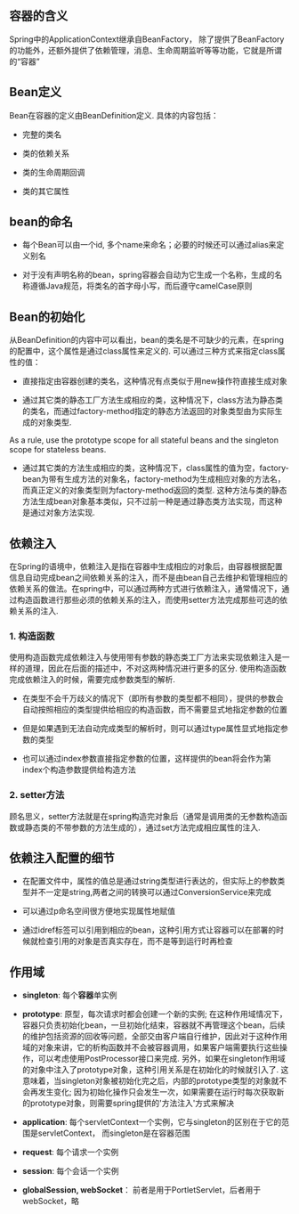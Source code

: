 ## 容器的含义

Spring中的ApplicationContext继承自BeanFactory， 除了提供了BeanFactory的功能外，还额外提供了依赖管理，消息、生命周期监听等等功能，它就是所谓的“容器”

## Bean定义

Bean在容器的定义由BeanDefinition定义. 具体的内容包括：

* 完整的类名

* 类的依赖关系

* 类的生命周期回调

* 类的其它属性

## bean的命名

* 每个Bean可以由一个id, 多个name来命名；必要的时候还可以通过alias来定义别名

* 对于没有声明名称的bean，spring容器会自动为它生成一个名称，生成的名称遵循Java规范，将类名的首字母小写，而后遵守camelCase原则

## Bean的初始化

从BeanDefinition的内容中可以看出，bean的类名是不可缺少的元素，在spring的配置中，这个属性是通过class属性来定义的. 可以通过三种方式来指定class属性的值：

* 直接指定由容器创建的类名，这种情况有点类似于用new操作符直接生成对象

* 通过其它类的静态工厂方法生成相应的类，这种情况下，class方法为静态类的类名，而通过factory-method指定的静态方法返回的对象类型由为实际生成的对象类型.

As a rule, use the prototype scope for all stateful beans and the singleton scope for stateless beans.

* 通过其它类的方法生成相应的类，这种情况下，class属性的值为空，factory-bean为带有生成方法的对象名，factory-method为生成相应对象的方法名，而真正定义的对象类型则为factory-method返回的类型. 这种方法与类的静态方法生成bean对象基本类似，只不过前一种是通过静态类方法实现，而这种是通过对象方法实现. 

## 依赖注入

在Spring的语境中，依赖注入是指在容器中生成相应的对象后，由容器根据配置信息自动完成bean之间依赖关系的注入，而不是由bean自己去维护和管理相应的依赖关系的做法。在spring中，可以通过两种方式进行依赖注入，通常情况下，通过构造函数进行那些必须的依赖关系的注入，而使用setter方法完成那些可选的依赖关系的注入. 

### 1. 构造函数

使用构造函数完成依赖注入与使用带有参数的静态类工厂方法来实现依赖注入是一样的道理，因此在后面的描述中，不对这两种情况进行更多的区分. 使用构造函数完成依赖注入的时候，需要完成参数类型的解析.

* 在类型不会千万歧义的情况下（即所有参数的类型都不相同），提供的参数会自动按照相应的类型提供给相应的构造函数，而不需要显式地指定参数的位置

* 但是如果遇到无法自动完成类型的解析时，则可以通过type属性显式地指定参数的类型

* 也可以通过index参数直接指定参数的位置，这样提供的bean将会作为第index个构造参数提供给构造方法

### 2. setter方法

顾名思义，setter方法就是在spring构造完对象后（通常是调用类的无参数构造函数或静态类的不带参数的方法生成的），通过set方法完成相应属性的注入. 

## 依赖注入配置的细节

* 在配置文件中，属性的值总是通过string类型进行表达的，但实际上的参数类型并不一定是string,两者之间的转换可以通过ConversionService来完成

* 可以通过p命名空间很方便地实现属性地赋值

* 通过idref标签可以引用到相应的bean，这种引用方式让容器可以在部署的时候就检查引用的对象是否真实存在，而不是等到运行时再检查

## 作用域

* **singleton**: 每个**容器**单实例

* **prototype**: 原型，每次请求时都会创建一个新的实例; 在这种作用域情况下，容器只负责初始化bean，一旦初始化结束，容器就不再管理这个bean，后续的维护包括资源的回收等问题，全部交由客户端自行维护，因此对于这种作用域的对象来讲，它的析构函数并不会被容器调用，如果客户端需要执行这些操作，可以考虑使用PostProcessor接口来完成. 
另外，如果在singleton作用域的对象中注入了prototype对象，这种引用关系是在初始化的时候就引入了. 这意味着，当singleton对象被初始化完之后，内部的prototype类型的对象就不会再发生变化; 因为初始化操作只会发生一次，如果需要在运行时每次获取新的prototype对象，则需要spring提供的'方法注入'方式来解决

* **application**: 每个servletContext一个实例，它与singleton的区别在于它的范围是servletContext， 而singleton是在容器范围

* **request**: 每个请求一个实例

* **session**: 每个会话一个实例

* **globalSession, webSocket**： 前者是用于PortletServlet，后者用于webSocket，略